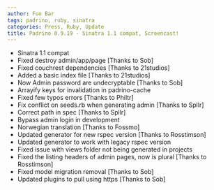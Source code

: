 ```yaml
---
author: Foo Bar
tags: padrino, ruby, sinatra
categories: Press, Ruby, Update
title: Padrino 0.9.19 - Sinatra 1.1 compat, Screencast!
---
```


- Sinatra 1.1 compat
- Fixed destroy admin/app/page [Thanks to Sob]
- Fixed couchrest dependencies [Thanks to 21studios]
- Added a basic index file [Thanks to 21studios]
- Now Admin password are undecryptable [Thanks to Sob]
- Arrayify keys for invalidation in padrino-cache
- Fixed few typos errors [Thanks to Philtr]
- Fix conflict on seeds.rb when generating admin [Thanks to Spllr]
- Correct path in spec [Thanks to Spllr]
- Bypass admin login in development
- Norwegian translation [Thanks to Fossmo]
- Updated generator for new rspec version [Thanks to Rosstimson]
- Updated generator to work with legacy rspec version
- Fixed issue with views folder not being generated in projects
- Fixed the listing headers of admin pages, now is plural [Thanks to Rosstimson]
- Fixed model migration removal [Thanks to Sob]
- Updated plugins to pull using https [Thanks to Sob]

